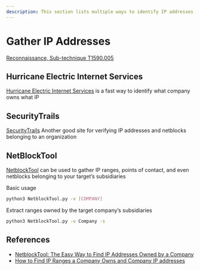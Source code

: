 ```yaml
---
description: This section lists multiple ways to identify IP addresses owned by a company
---
```


# Gather IP Addresses

[Reconnaissance, Sub-technique T1590.005](https://attack.mitre.org/techniques/T1590/005/)

## Hurricane Electric Internet Services

[Hurricane Electric Internet Services](https://bgp.he.net) is a fast way to identify what company owns what IP

## SecurityTrails

[SecurityTrails](https://securitytrails.com) Another good site for verifying IP addresses and netblocks belonging to an organization

## NetBlockTool

[NetblockTool](https://github.com/NetSPI/NetblockTool) can be used to gather IP ranges, points of contact, and even netblocks belonging to your target’s subsidiaries

Basic usage&#x20;

```bash
python3 NetblockTool.py -v [COMPANY]
```

Extract ranges owned by the target company’s subsidiaries

```bash
python3 NetblockTool.py -v Company -s

```

## References

* [NetblockTool: The Easy Way to Find IP Addresses Owned by a Company](https://www.netspi.com/blog/technical/network-penetration-testing/netblocktool)
* [How to Find IP Ranges a Company Owns and Company IP addresses](https://securitytrails.com/blog/identify-ip-ranges-company-owns)
